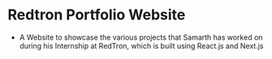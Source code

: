 # Redtron Portfolio Website

- A Website to showcase the various projects that Samarth has worked on during his Internship at RedTron, which is built using React.js and Next.js